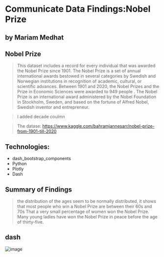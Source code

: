 # Communicate Data Findings:Nobel Prize
## by Mariam Medhat


## Nobel Prize

> This dataset includes a record for every individual that was awarded the Nobel Prize since 1901. The Nobel Prize is a set of annual international awards bestowed in several categories by Swedish and Norwegian institutions in recognition of academic, cultural, or scientific advances. Between 1901 and 2020, the Nobel Prizes and the Prize in Economic Sciences were awarded to 949 people . The Nobel Prize is an international award administered by the Nobel Foundation in Stockholm, Sweden, and based on the fortune of Alfred Nobel, Swedish inventor and entrepreneur.

>I added decade coulmn

>The datase: https://www.kaggle.com/bahramjannesarr/nobel-prize-from-1901-till-2020

## Technologies:
* dash_bootstrap_components
* Python
* Plotly
* Dash


## Summary of Findings

>the distribution of the ages seem to be normally distributed, it shows that most people who win a Nobel Prize are between their 60s and 70s
> That a very small percentage of women won the Nobel Prize.
> Many young ladies have won the Nobel Prize in peace before the age of thirty-five.

## dash
![image](https://user-images.githubusercontent.com/36182751/166470204-2188e64e-b1eb-471c-9dec-abf39cb70656.png)
